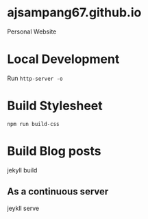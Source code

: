 # ajsampang67.github.io
Personal Website

# Local Development
Run `http-server -o`

# Build Stylesheet
`npm run build-css`

# Build Blog posts
jekyll build

## As a continuous server
jeykll serve
